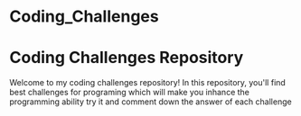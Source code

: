 # Coding_Challenges

# Coding Challenges Repository

Welcome to my coding challenges repository! In this repository, you'll find best challenges for programing which will make you inhance the 
programming ability try it and comment down the answer of each challenge
